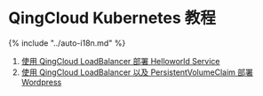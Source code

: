 # QingCloud Kubernetes 教程

{% include "../auto-i18n.md" %}
 

1. [使用 QingCloud LoadBalancer 部署 Helloworld Service](helloworld.md)
2. [使用 QingCloud LoadBalancer 以及 PersistentVolumeClaim 部署 Wordpress](wordpress.md)

